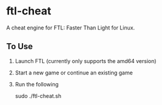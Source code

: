 ftl-cheat
==========

A cheat engine for FTL: Faster Than Light for Linux.

## To Use

1. Launch FTL (currently only supports the amd64 version)
2. Start a new game or continue an existing game
3. Run the following

    sudo ./ftl-cheat.sh
